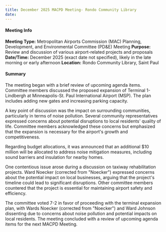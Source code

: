 ```yaml
---
title: December 2025 MACPD Meeting- Rondo Community Library
date: 
---
```

#### Meeting Info
**Meeting Type:** Metropolitan Airports Commission (MAC) Planning, Development, and Environmental Committee (PD&E) Meeting
**Purpose:** Review and discussion of various airport-related projects and proposals
**Date/Time:** December 2025 (exact date not specified), likely in the late morning or early afternoon
**Location:** Rondo Community Library, Saint Paul

#### Summary
The meeting began with a brief review of upcoming agenda items. Committee members discussed the proposed expansion of Terminal 1-Lindbergh at Minneapolis-St. Paul International Airport (MSP). The plan includes adding new gates and increasing parking capacity.

A key point of discussion was the impact on surrounding communities, particularly in terms of noise pollution. Several community representatives expressed concerns about potential disruptions to local residents' quality of life. Committee members acknowledged these concerns but emphasized that the expansion is necessary for the airport's growth and competitiveness.

Regarding budget allocations, it was announced that an additional $10 million will be allocated to address noise mitigation measures, including sound barriers and insulation for nearby homes.

One contentious issue arose during a discussion on taxiway rehabilitation projects. Ward Noecker (corrected from "Noecker") expressed concerns about the potential impact on local businesses, arguing that the project's timeline could lead to significant disruptions. Other committee members countered that the project is essential for maintaining airport safety and efficiency.

The committee voted 7-2 in favor of proceeding with the terminal expansion plan, with Wards Noecker (corrected from "Noecker") and Ward Johnson dissenting due to concerns about noise pollution and potential impacts on local residents. The meeting concluded with a review of upcoming agenda items for the next MACPD Meeting.

